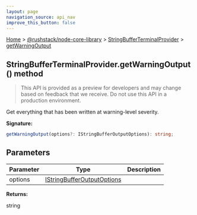 ```yaml
---
layout: page
navigation_source: api_nav
improve_this_button: false
---
```



[Home](./index.md) &gt; [@rushstack/node-core-library](./node-core-library.md) &gt; [StringBufferTerminalProvider](./node-core-library.stringbufferterminalprovider.md) &gt; [getWarningOutput](./node-core-library.stringbufferterminalprovider.getwarningoutput.md)

## StringBufferTerminalProvider.getWarningOutput() method

> This API is provided as a preview for developers and may change based on feedback that we receive. Do not use this API in a production environment.
>

Get everything that has been written at warning-level severity.

<b>Signature:</b>

```typescript
getWarningOutput(options?: IStringBufferOutputOptions): string;
```

## Parameters

|  Parameter | Type | Description |
|  --- | --- | --- |
|  options | [IStringBufferOutputOptions](./node-core-library.istringbufferoutputoptions.md) |  |

<b>Returns:</b>

string

